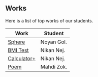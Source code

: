 ## Works

Here is a list of top works of our students.

| Work                                      | Student    |
| ----------------------------------------- | ---------- |
| [Sphere](/works/noyan_sphere.py)          | Noyan Gol. |
| [BMI Test](/works/nikan_bmi_gui.py.py)    | Nikan Nej. |
| [Calculator+](/works/nikan_bmi_gui.py.py) | Nikan Nej. |
| [Poem](/works/mahdi_family.py)            | Mahdi Zok. |
